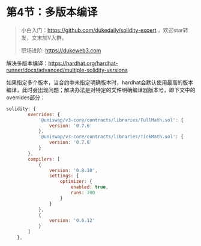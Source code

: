 # 第4节：多版本编译

> 小白入门：https://github.com/dukedaily/solidity-expert ，欢迎star转发，文末加V入群。
>
> 职场进阶: https://dukeweb3.com



解决多版本编译：https://hardhat.org/hardhat-runner/docs/advanced/multiple-solidity-versions

如果指定多个版本，当合约中未指定明确版本时，hardhat会默认使用最高的版本编译，此时会出现问题；解决办法是对特定的文件明确编译器版本号，即下文中的overrides部分：

```js
solidity: {
        overrides: {
            '@uniswap/v3-core/contracts/libraries/FullMath.sol': {
                version: '0.7.6'
            },
            '@uniswap/v3-core/contracts/libraries/TickMath.sol': {
                version: '0.7.6'
            }
        },
        compilers: [
            {
                version: '0.8.10',
                settings: {
                    optimizer: {
                        enabled: true,
                        runs: 200
                    }
                }
            },
            {
                version: '0.6.12'
            }
        ]
    },
```

